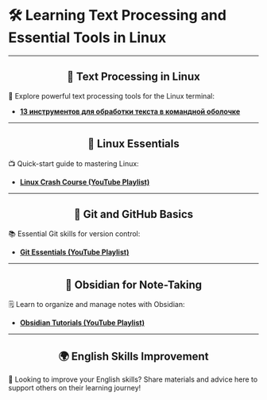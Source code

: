 # 🛠️ Learning Text Processing and Essential Tools in Linux

---

<div align="center">
    <h2>🚀 Text Processing in Linux</h2>
</div>

📄 Explore powerful text processing tools for the Linux terminal:
- **[13 инструментов для обработки текста в командной оболочке](https://habr.com/ru/companies/itsumma/articles/492932/#11)**

---

<div align="center">
    <h2>🐧 Linux Essentials</h2>
</div>

📺 Quick-start guide to mastering Linux:
- **[Linux Crash Course (YouTube Playlist)](https://www.youtube.com/playlist?list=PLT98CRl2KxKHKd_tH3ssq0HPrThx2hESW)**

---

<div align="center">
    <h2>🔧 Git and GitHub Basics</h2>
</div>

📚 Essential Git skills for version control:
- **[Git Essentials (YouTube Playlist)](https://www.youtube.com/watch?v=2sjqTHE0zok&list=PLyzOVJj3bHQuloKGG59rS43e29ro7I57J)**

---

<div align="center">
    <h2>📝 Obsidian for Note-Taking</h2>
</div>

🗒️ Learn to organize and manage notes with Obsidian:
- **[Obsidian Tutorials (YouTube Playlist)](https://www.youtube.com/watch?v=CKRgUveNZx8&list=PLeDR6lYFEHWEUxwSA8OplPLvk50DCVraH)**

---

<div align="center">
    <h2>🌍 English Skills Improvement</h2>
</div>

📖 Looking to improve your English skills? Share materials and advice here to support others on their learning journey!
